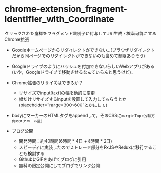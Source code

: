 # chrome-extension_fragment-identifier_with_Coordinate
クリックされた座標をフラグメント識別子に付与してURI生成・検索可能にするChrome拡張

- Googleホームページからリダイレクトができない…(ブラウザリダイレクトだから同ページでのリダイレクトができないのも含めて制限ありそう)
- Googleドライブのようにハッシュを付加できないらしいWebアプリがある(いや，Googleドライブで移動させるなんていらんと思うけど)．




- Chrome拡張のリサイズはできるか？
    - リサイズでinput[text]の幅を動的に変更
    - 幅だけリサイズするinputを設置して入力してもらうとか(placeholder="range=300~600"とかにして)
- bodyにマーカーのHTMLタグをappendして，そのCSSに`marginTop:(y軸方向のスクロール量)`
- ブログ公開
    - 開発時間：約40時間(6時間 * 4日 + 8時間 * 2日)
    - スピーディに実装したのでストレージ部分をRxJSやReduxに移行することも検討する
    - GithubにGIFをあげてブログに引用
    - 無料の限定公開にしてブログでリンク公開